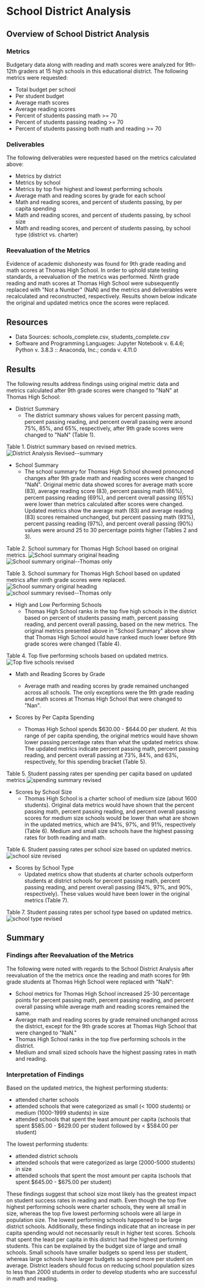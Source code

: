 # School District Analysis
## Overview of School District Analysis
### Metrics
Budgetary data along with reading and math scores were analyzed for 9th-12th graders at 15 high schools in this educational district.  The following metrics were requested:
- Total budget per school
- Per student budget
- Average math scores
- Average reading scores
- Percent of students passing math >= 70
- Percent of students passing reading >= 70
- Percent of students passing both math and reading >= 70

### Deliverables
The following deliverables were requested based on the metrics calculated above:
 - Metrics by district
 - Metrics by school
 - Metrics by top five highest and lowest performing schools
 - Average math and reading scores by grade for each school
 - Math and reading scores, and percent of students passing, by per capita spending
 - Math and reading scores, and percent of students passing, by school size
 - Math and reading scores, and percent of students passing, by school type (district vs. charter)

### Reevaluation of the Metrics
Evidence of academic dishonesty was found for 9th grade reading and math scores at Thomas High School.  In order to uphold state testing standards, a reevaluation of the metrics was performed.  Ninth grade reading and math scores at Thomas High School were subsequently replaced with "Not a Number" (NaN) and the metrics and deliverables were recalculated and reconstructed, respectively.  Results shown below indicate the original and updated metrics once the scores were replaced.


## Resources
- Data Sources: schools_complete.csv, students_complete.csv
- Software and Programming Languages: Jupyter Notebook v. 6.4.6; Python v. 3.8.3 :: Anaconda, Inc.; conda v. 4.11.0


## Results
The following results address findings using original metric data and metrics calculated after 9th grade scores were changed to "NaN" at Thomas High School:

- District Summary
  - The district summary shows values for percent passing math, percent passing reading, and percent overall passing were around 75%, 85%, and 65%, respectively, after 9th grade scores were changed to "NaN" (Table 1).

Table 1.  District summary based on revised metrics.
![District Analysis Revised--summary](https://user-images.githubusercontent.com/95387273/149626344-ea750750-170e-4010-b27a-c5b9b5633bfc.png)


- School Summary
  - The school summary for Thomas High School showed pronounced changes after 9th grade math and reading scores were changed to "NaN".   Original metric data showed scores for average math score (83), average reading score (83), percent passing math (66%), percent passing reading (69%), and percent overall passing (65%) were lower than metrics calculated after scores were changed.  Updated metrics show the average math (83) and average reading (83) scores remained unchanged, but percent passing math (93%), percent passing reading (97%), and percent overall passing (90%) values were around 25 to 30 percentage points higher (Tables 2 and 3).

Table 2.  School summary for Thomas High School based on original metrics.
![School summary original heading](https://user-images.githubusercontent.com/95387273/149624979-ab19b8dd-9aba-4775-afc9-6a63e8831606.png)
![School summary original--Thomas only](https://user-images.githubusercontent.com/95387273/149624985-94bcb2e9-ed21-45b3-bf23-b3b6ecc179c6.png)

Table 3.  School summary for Thomas High School based on updated metrics after ninth grade scores were replaced.
![School summary original heading](https://user-images.githubusercontent.com/95387273/149625060-c5419d69-a2f9-4b3d-94ac-288d31f0f271.png)
![school summary revised--Thomas only](https://user-images.githubusercontent.com/95387273/149625067-bc7759e4-f5b3-4eac-b8e8-a8ce53d9b4ad.png)



- High and Low Performing Schools
  - Thomas High School ranks in the top five high schools in the district based on percent of students passing math, percent passing reading, and percent overall passing, based on the new metrics.  The original metrics presented above in "School Summary" above show that Thomas High School would have ranked much lower before 9th grade scores were changed (Table 4). 

Table 4. Top five performing schools based on updated metrics.
![Top  five schools revised](https://user-images.githubusercontent.com/95387273/149625157-3590c570-65a1-464a-b657-3b9fbb1b093b.png)


- Math and Reading Scores by Grade
  - Average math and reading scores by grade remained unchanged across all schools.  The only exceptions were the 9th grade reading and math scores at Thomas High School that were changed to "Nan".

- Scores by Per Capita Spending
  - Thomas High School spends $630.00 - $644.00 per student. At this range of per capita spending, the original metrics would have shown lower passing percentage rates than what the updated metrics show.  The updated metrics indicate percent passing math, percent passing reading, and percent overall passing at 73%, 84%, and 63%, respectively, for this spending bracket (Table 5).

Table 5.  Student passing rates per spending per capita based on updated metrics
![spending summary revised](https://user-images.githubusercontent.com/95387273/149625307-160b6ef8-239d-4d7b-b6bb-039f47f0c9c9.png)


- Scores by School Size
  - Thomas High School is a charter school of medium size (about 1600 students).  Original data metrics would have shown that the percent passing math, percent passing reading, and percent overall passing scores for medium size schools would be lower than what are shown in the updated metrics, which are 94%, 97%, and 91%, respectively (Table 6).  Medium and small size schools have the highest passing rates for both reading and math.

Table 6.  Student passing rates per school size based on updated metrics.
![school size revised](https://user-images.githubusercontent.com/95387273/149625460-6a44e2ba-eaac-4a9b-82c8-85f07d3f189a.png)


- Scores by School Type
  - Updated metrics show that students at charter schools outperform students at district schools for percent passing math, percent passing reading, and perent overall passing (94%, 97%, and 90%, respectively).  These values would have been lower in the original metrics (Table 7).

Table 7.  Student passing rates per school type based on updated metrics.
![school type revised](https://user-images.githubusercontent.com/95387273/149625619-fbb05122-1652-4fcb-a7d4-705770163b19.png)



## Summary
### Findings after Reevaluation of the Metrics
The following were noted with regards to the School District Analysis after reevaluation of the the metrics once the reading and math scores for 9th grade students at Thomas High School were replaced with "NaN":
- School metrics for Thomas High School increased 25-30 percentage points for percent passing math, percent passing reading, and percent overall passing while average math and reading scores remained the same.
- Average math and reading scores by grade remained unchanged across the district, except for the 9th grade scores at Thomas High School that were changed to "NaN."
- Thomas High School ranks in the top five performing schools in the district.
- Medium and small sized schools have the highest passing rates in math and reading.

### Interpretation of Findings
Based on the updated metrics, the highest performing students:
- attended charter schools
- attended schools that were categorized as small (< 1000 students) or medium (1000-1999 students) in size
- attended schools that spent the least amount per capita (schools that spent $585.00 - $629.00 per student followed by < $584.00 per student)

The lowest performing students:
- attended district schools
- attended schools that were categorized as large (2000-5000 students) in size
- attended schools that spent the most amount per capita (schools that spent $645.00 - $675.00 per student)

These findings suggest that school size most likely has the greatest impact on student success rates in reading and math.  Even though the top five highest performing schools were charter schools, they were all small in size, whereas the top five lowest performing schools were all large in population size.  The lowest performing schools happened to be large district schools.  Additionally, these findings indicate that an increase in per capita spending would not necessarily result in higher test scores.  Schools that spent the least per capita in this district had the highest performing students.  This can be explained by the budget size of large and small schools.  Small schools have smaller budgets so spend less per student, whereas large schools have larger budgets so spend more per student on average. District leaders should focus on reducing school population sizes to less than 2000 students in order to develop students who are successful in math and reading.
